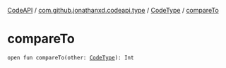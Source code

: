 [CodeAPI](../../index.md) / [com.github.jonathanxd.codeapi.type](../index.md) / [CodeType](index.md) / [compareTo](.)

# compareTo

`open fun compareTo(other: `[`CodeType`](index.md)`): Int`